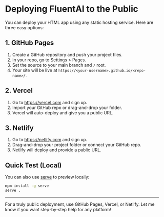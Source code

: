 # Deploying FluentAI to the Public

You can deploy your HTML app using any static hosting service. Here are three easy options:

## 1. GitHub Pages
1. Create a GitHub repository and push your project files.
2. In your repo, go to Settings > Pages.
3. Set the source to your main branch and `/` root.
4. Your site will be live at `https://<your-username>.github.io/<repo-name>/`.

## 2. Vercel
1. Go to https://vercel.com and sign up.
2. Import your GitHub repo or drag-and-drop your folder.
3. Vercel will auto-deploy and give you a public URL.

## 3. Netlify
1. Go to https://netlify.com and sign up.
2. Drag-and-drop your project folder or connect your GitHub repo.
3. Netlify will deploy and provide a public URL.

## Quick Test (Local)
You can also use [serve](https://www.npmjs.com/package/serve) to preview locally:
```sh
npm install -g serve
serve .
```

---
For a truly public deployment, use GitHub Pages, Vercel, or Netlify. Let me know if you want step-by-step help for any platform!
